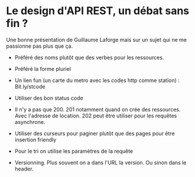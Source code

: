 # Le design d'API REST, un débat sans fin ?

Une bonne présentation de Guillaume Laforge mais sur un sujet qui ne me passionne pas plus que ça.

* Préféré des noms plutôt que des verbes pour les ressources.

* Préféré la forme pluriel

* Un lien fun (un carte du metro avec les codes http comme station) : Bit.ly/stcode

* Utiliser des bon status code

* Il n'y a pas que 200. 201 notamment quand on crée des ressources. Avec l'adresse de location. 202 peut être utiliser pour les requêtes asynchrone.

* Utiliser des curseurs pour paginer plutôt que des pages pour être insertion friendly

* Pour le tri on utilise les paramètres de la requête

* Versionning. Plus souvent on a dans l'URL la version. Ou sinon dans le header.